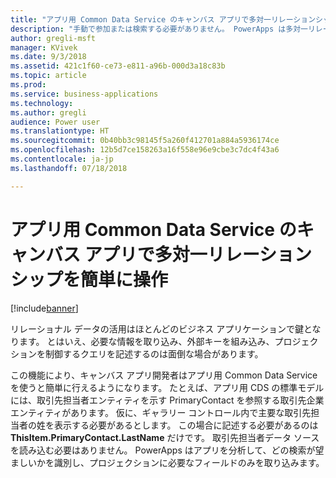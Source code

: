```yaml
---
title: "アプリ用 Common Data Service のキャンバス アプリで多対一リレーションシップを簡単に操作"
description: "手動で参加または検索する必要がありません。 PowerApps は多対一リレーションシップを自動で拡張するため、必要な情報はすぐそこにあります。"
author: gregli-msft
manager: KVivek
ms.date: 9/3/2018
ms.assetid: 421c1f60-ce73-e811-a96b-000d3a18c83b
ms.topic: article
ms.prod: 
ms.service: business-applications
ms.technology: 
ms.author: gregli
audience: Power user
ms.translationtype: HT
ms.sourcegitcommit: 0b40bb3c98145f5a260f412701a884a5936174ce
ms.openlocfilehash: 12b5d7ce158263a16f558e96e9cbe3c7dc4f43a6
ms.contentlocale: ja-jp
ms.lasthandoff: 07/18/2018

---
```

# <a name="easy-to-work-with-many-to-one-relationships-in-canvas-apps-for-common-data-service-for-apps"></a>アプリ用 Common Data Service のキャンバス アプリで多対一リレーションシップを簡単に操作


[!include[banner](../../includes/banner.md)]

リレーショナル データの活用はほとんどのビジネス アプリケーションで鍵となります。 とはいえ、必要な情報を取り込み、外部キーを組み込み、プロジェクションを制御するクエリを記述するのは面倒な場合があります。

この機能により、キャンバス アプリ開発者はアプリ用 Common Data Service を使うと簡単に行えるようになります。 たとえば、アプリ用 CDS の標準モデルには、取引先担当者エンティティを示す PrimaryContact を参照する取引先企業エンティティがあります。 仮に、ギャラリー コントロール内で主要な取引先担当者の姓を表示する必要があるとします。 この場合に記述する必要があるのは **ThisItem.PrimaryContact.LastName** だけです。 取引先担当者データ ソースを読み込む必要はありません。 PowerApps はアプリを分析して、どの検索が望ましいかを識別し、プロジェクションに必要なフィールドのみを取り込みます。

